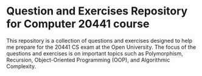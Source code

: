 # Question and Exercises Repository for Computer 20441 course
This repository is a collection of questions and exercises designed to help me prepare for the 20441 CS exam at the Open University. The focus of the questions and exercises is on important topics such as Polymorphism, Recursion, Object-Oriented Programming (OOP), and Algorithmic Complexity.

